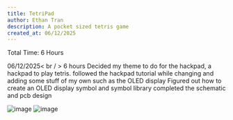 ```yaml
---
title: TetriPad
author: Ethan Tran
description: A pocket sized tetris game
created_at: 06/12/2025
---
```


Total Time: 6 Hours

06/12/2025< br / >
6 hours
Decided my theme to do for the hackpad, a hackpad to play tetris.
followed the hackpad tutorial while changing and adding some stuff of my own such as the OLED display
Figured out how to create an OLED display symbol and symbol library
completed the schematic and pcb design


![image](https://github.com/user-attachments/assets/f5a551ed-42e2-4dfa-808c-06fb309a74c2)
![image](https://github.com/user-attachments/assets/fcecf674-0fcf-4547-86d9-4f4840f6b4c2)
